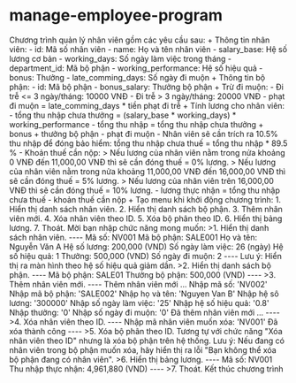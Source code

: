 # manage-employee-program

Chương trình quản lý nhân viên gồm các yêu cầu sau:
    + Thông tin nhân viên:
        - id: Mã số nhân viên
        - name: Họ và tên nhân viên
        - salary_base: Hệ số lương cơ bản
        - working_days: Số ngày làm việc trong tháng
        - department_id: Mã bộ phận
        - working_performance: Hệ số hiệu quả
        - bonus: Thưởng
        - late_comming_days: Số ngày đi muộn
    + Thông tin bộ phận:
        - id: Mã bộ phận
        - bonus_salary: Thưởng bộ phận
    + Trừ đi muộn:
        - Đi trễ <= 3 ngày/tháng: 10000 VNĐ
        - Đi trễ  > 3 ngày/tháng: 20000 VNĐ
        - phạt đi muộn = late_comming_days * tiền phạt đi trễ
    + Tính lương cho nhân viên:
        - tổng thu nhập chưa thưởng = (salary_base * working_days) * working_performance
        - tổng thu nhập  = tổng thu nhập chưa thưởng + bonus + thưởng bộ phận - phạt đi muộn
        - Nhân viên sẽ cần trích ra 10.5% thu nhập để đóng bảo hiểm:
            tổng thu nhập chưa thuế = tổng thu nhập * 89.5 %
        - Khoản thuế cần nộp:
            > Nếu lương của nhân viên nằm trong nửa khoảng 0 VNĐ đến 11,000,00 VNĐ thì sẽ cần đóng thuế = 0% lương.
            > Nếu lương của nhân viên nằm trong nửa khoảng 11,000,00 VNĐ đến 16,000,00 VNĐ thì sẽ cần đóng thuế = 5% lương.
            > Nếu lương của nhân viên trên 16,000,00 VNĐ thì sẽ cần đóng thuế = 10% lương.
        - lương thực nhận = tổng thu nhập chưa thuế - khoản thuế cần nộp
    + Tạo menu khi khởi động chương trình:
        1. Hiển thị danh sách nhân viên.
        2. Hiển thị danh sách bộ phận.
        3. Thêm nhân viên mới.
        4. Xóa nhân viên theo ID.
        5. Xóa bộ phân theo ID.
        6. Hiển thị bảng lương.
        7. Thoát.
        Mời bạn nhập chức năng mong muốn:
        >1. Hiển thị danh sách nhân viên.
            ----
            Mã số: NV001
            Mã bộ phận: SALE001
            Họ và tên: Nguyễn Văn A
            Hệ số lương: 200,000 (VND)
            Số ngày làm việc: 26 (ngày)
            Hệ số hiệu quả: 1
            Thưởng: 500,000 (VND)
            Số ngày đi muộn: 2
            ----
            Lưu ý: Hiển thị ra màn hình theo hệ số hiệu quả giảm dần.
        >2. Hiển thị danh sách bộ phận.
            ----
            Mã bộ phận: SALE01
            Thưởng bộ phận: 500,000 (VND)
            ----
        >3. Thêm nhân viên mới.
            ----
            Thêm nhân viên mới ...
            Nhập mã số: 'NV002'
            Nhập mã bộ phận: 'SALE002'
            Nhập họ và tên: 'Nguyen Van B'
            Nhập hệ sô lương: '300000'
            Nhập số ngày làm việc: '25'
            Nhập hệ số hiệu quả: '0.8'
            Nhập thưởng: '0'
            Nhập số ngày đi muộn: '0'
            Đã thêm nhân viên mới ...
            ----
        >4. Xóa nhân viên theo ID.
            ----
            Nhập mã nhân viên muốn xóa: 'NV001'
            Đã xóa thành công
            ----
        >5. Xóa bộ phân theo ID.
            Tương tự với chức năng "Xóa nhân viên theo ID" nhưng là xóa bộ phận trên hệ thống.
            Lưu ý: Nếu đang có nhân viên trong bộ phận muốn xóa, hãy hiển thị ra lỗi "Bạn không thể xóa bộ phận đang có nhân viên".
        >6. Hiển thị bảng lương.
            ----
            Mã số: NV001
            Thu nhập thực nhận: 4,961,880 (VND)
            ----
        >7. Thoát.
            Kết thúc chương trình
